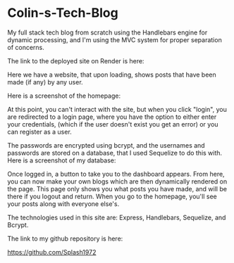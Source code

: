 # Colin-s-Tech-Blog

My full stack tech blog from scratch using the Handlebars engine for dynamic processing, and I'm using the MVC system for proper separation of concerns.

The link to the deployed site on Render is here:



Here we have a website, that upon loading, shows posts that have been made (if any) by any user.

Here is a screenshot of the homepage:



At this point, you can't interact with the site, but when you click "login", you are redirected to a login page, where you have the option to either enter your credentials, (which if the user doesn't exist you get an error) or you can register as a user.

The passwords are encrypted using bcrypt, and the usernames and passwords are stored on a database, that I used Sequelize to do this with.  Here is a screenshot of my database:



Once logged in, a button to take you to the dashboard appears. From here, you can now make your own blogs which are then dynamically rendered on the page.  This page only shows you what posts you have made, and will be there if you logout and return.  When you go to the homepage, you'll see your posts along with everyone else's.

The technologies used in this site are: Express, Handlebars, Sequelize, and Bcrypt.

The link to my github repository is here:

https://github.com/Splash1972


